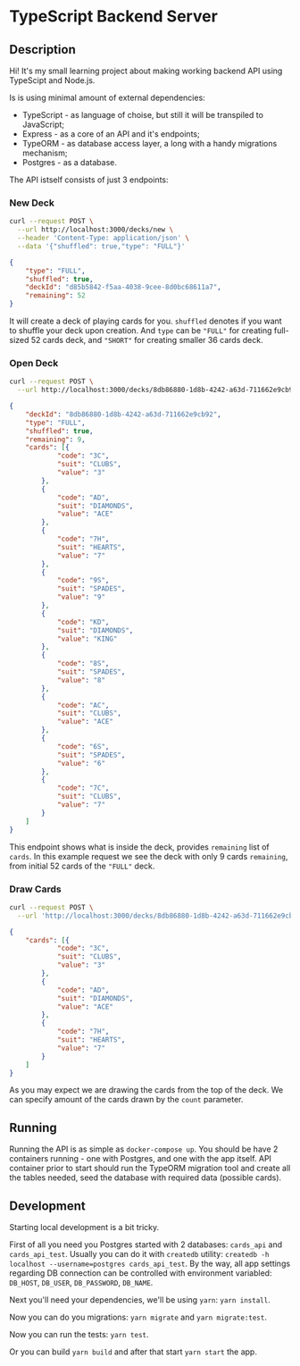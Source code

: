 # TypeScript Backend Server

## Description

Hi! It's my small learning project about making working backend API using TypeScipt and Node.js.

Is is using minimal amount of external dependencies:

* TypeScript - as language of choise, but still it will be transpiled to JavaScript;
* Express - as a core of an API and it's endpoints;
* TypeORM - as database access layer, a long with a handy migrations mechanism;
* Postgres - as a database.

The API istself consists of just 3 endpoints:

### New Deck

```bash
curl --request POST \
  --url http://localhost:3000/decks/new \
  --header 'Content-Type: application/json' \
  --data '{"shuffled": true,"type": "FULL"}'
```

```json
{
    "type": "FULL",
    "shuffled": true,
    "deckId": "d85b5842-f5aa-4038-9cee-8d0bc68611a7",
    "remaining": 52
}
```

It will create a deck of playing cards for you. `shuffled` denotes if you want to shuffle your deck upon creation. And `type` can be `"FULL"` for creating full-sized 52 cards deck, and `"SHORT"` for creating smaller 36 cards deck.

### Open Deck

```bash
curl --request POST \
  --url http://localhost:3000/decks/8db86880-1d8b-4242-a63d-711662e9cb92/open
```

```json
{
    "deckId": "8db86880-1d8b-4242-a63d-711662e9cb92",
    "type": "FULL",
    "shuffled": true,
    "remaining": 9,
    "cards": [{
            "code": "3C",
            "suit": "CLUBS",
            "value": "3"
        },
        {
            "code": "AD",
            "suit": "DIAMONDS",
            "value": "ACE"
        },
        {
            "code": "7H",
            "suit": "HEARTS",
            "value": "7"
        },
        {
            "code": "9S",
            "suit": "SPADES",
            "value": "9"
        },
        {
            "code": "KD",
            "suit": "DIAMONDS",
            "value": "KING"
        },
        {
            "code": "8S",
            "suit": "SPADES",
            "value": "8"
        },
        {
            "code": "AC",
            "suit": "CLUBS",
            "value": "ACE"
        },
        {
            "code": "6S",
            "suit": "SPADES",
            "value": "6"
        },
        {
            "code": "7C",
            "suit": "CLUBS",
            "value": "7"
        }
    ]
}
```

This endpoint shows what is inside the deck, provides `remaining` list of `cards`. In this example request we see the deck with only 9 cards `remaining`, from initial 52 cards of the `"FULL"` deck.

### Draw Cards

```bash
curl --request POST \
  --url 'http://localhost:3000/decks/8db86880-1d8b-4242-a63d-711662e9cb92/draw?count=3'
```

```json
{
    "cards": [{
            "code": "3C",
            "suit": "CLUBS",
            "value": "3"
        },
        {
            "code": "AD",
            "suit": "DIAMONDS",
            "value": "ACE"
        },
        {
            "code": "7H",
            "suit": "HEARTS",
            "value": "7"
        }
    ]
}
```

As you may expect we are drawing the cards from the top of the deck. We can specify amount of the cards drawn by the `count` parameter.

## Running

Running the API is as simple as `docker-compose up`. You should be have 2 containers running - one with Postgres, and one with the app itself. API container prior to start should run the TypeORM migration tool and create all the tables needed, seed the database with required data (possible cards).

## Development

Starting local development is a bit tricky.

First of all you need you Postgres started with 2 databases: `cards_api` and `cards_api_test`. Usually you can do it with `createdb` utility: `createdb -h localhost --username=postgres cards_api_test`. By the way, all app settings regarding DB connection can be controlled with environment variabled: `DB_HOST`, `DB_USER`, `DB_PASSWORD`, `DB_NAME`.

Next you'll need your dependencies, we'll be using `yarn`: `yarn install`.

Now you can do you migrations: `yarn migrate` and `yarn migrate:test`.

Now you can run the tests: `yarn test`.

Or you can build `yarn build` and after that start `yarn start` the app.
